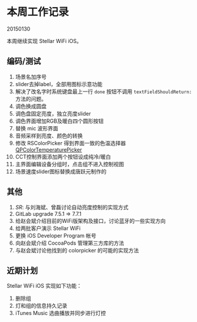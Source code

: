 # 本周工作记录

20150130

本周继续实现 Stellar WiFi iOS。

## 编码/测试

1. 场景名加序号
2. slider去掉label，全部用图标示意功能
3. 解决了改名字时系统键盘最上一行 `done` 按钮不调用 `textFieldShouldReturn:` 方法的问题。
4. 调色换成圆盘
5. 调色盘固定亮度，独立亮度slider
6. 调色界面增加RGB及暖白四个圆形按钮
7. 替换 mic 波形界面
8. 音频采样到亮度、颜色的转换
9. 修改 RSColorPicker 得到界面一致的色温选择器 [QPColorTemperaturePicker](https://github.com/edwardtoday/QPColorTemperaturePicker)
10. CCT控制界面添加两个按钮设成纯冷/暖白
11. 主界面编辑设备分组时，点击组不进入控制视图
12. 场景速度slider图标替换成唐跃元制作的

## 其他

1. *SR*: 与刘海斌、曾磊讨论自动亮度控制的实现方式
2. GitLab upgrade 7.5.1 => 7.7.1
3. 给赵会斌介绍目前的WiFi版架构及接口，讨论蓝牙的一些实现方向
4. 给两批客户演示 Stellar WiFi
5. 更换 iOS Developer Program 帐号
6. 向赵会斌介绍 CocoaPods 管理第三方库的方法
7. 与赵会斌讨论他找到的 colorpicker 的可能的实现方法

## 近期计划

Stellar WiFi iOS 实现如下功能：

1. 删除组
2. 灯和组的信息持久记录
3. iTunes Music 选曲播放并同步进行灯控
